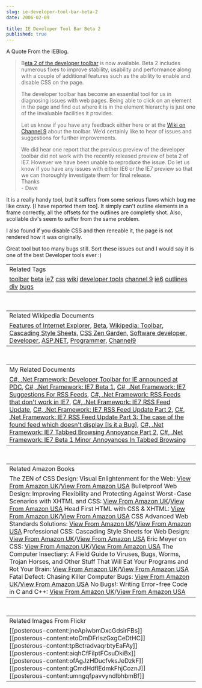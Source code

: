 ```yaml
---
slug: ie-developer-tool-bar-beta-2
date: 2006-02-09
 
title: IE Developer Tool Bar Beta 2
published: true
---
```

A Quote From the IEBlog.<p /><blockquote>
<p>B<a href="http://www.microsoft.com/downloads/details.aspx?FamilyID=e59c3964-672d-4511-bb3e-2d5e1db91038&amp;displaylang=en">eta 2 of the developer toolbar</a> is now available. Beta 2 includes numerous fixes to improve stability, usability and performance along with a couple of additional features such as the ability to enable and disable CSS on the page. </p>
<p>The developer toolbar has become an essential tool for us in diagnosing issues with web pages. Being able to click on an element in the page and find out where it is in the element hierarchy is just one of the invaluable facilities it provides. </p>
<p>Let us know if you have any feedback either here or at the <a href="http://channel9.msdn.com/wiki/default.aspx/Channel9.InternetExplorerDevToolbar">Wiki on Channel 9</a> about the toolbar. We’d certainly like to hear of issues and suggestions for further improvements. </p>
<p>We did hear one report that the previous preview of the developer toolbar did not work with the recently released preview of beta 2 of IE7. However we have been unable to reproduce the issue. Do let us know if you have any issues with either IE6 or the IE7 preview so that we can thoroughly investigate them for final release.<br />Thanks<br />- Dave</p>
</blockquote>It is a really handy tool, but it suffers from some serious flaws which bug me like crazy. [I have reported them too]. It simply can't outline elements in a frame correctly, all the offsets for the outlines are completly shot. Also, scollable div's seem to suffer from the same problem.<p />I also found if you disable CSS and then reneable it, the page is not rendered how it was originally.<p />Great tool but too many bugs still.  Sort these issues out and I would say it is one of the best Developer tools ever :)<p /><table class="TechnoratiHead TagHeader">
<tr><td>Related Tags</td></tr>
<tr class="Technorati"><td>
<a href="http://www.kinlan.co.uk/tag/toolbar" class="Tag" rel="tag">toolbar</a> <a href="http://www.kinlan.co.uk/tag/beta" class="Tag" rel="tag">beta</a> <a href="http://www.kinlan.co.uk/tag/ie7" class="Tag" rel="tag">ie7</a> <a href="http://www.kinlan.co.uk/tag/css" class="Tag" rel="tag">css</a> <a href="http://www.kinlan.co.uk/tag/wiki" class="Tag" rel="tag">wiki</a> <a href="http://www.kinlan.co.uk/tag/developer%20tools" class="Tag" rel="tag">developer tools</a> <a href="http://www.kinlan.co.uk/tag/channel%209" class="Tag" rel="tag">channel 9</a> <a href="http://www.kinlan.co.uk/tag/ie6" class="Tag" rel="tag">ie6</a> <a href="http://www.kinlan.co.uk/tag/outlines" class="Tag" rel="tag">outlines</a> <a href="http://www.kinlan.co.uk/tag/div" class="Tag" rel="tag">div</a> <a href="http://www.kinlan.co.uk/tag/bugs" class="Tag" rel="tag">bugs</a>
</td></tr>
</table><br /><table class="TechnoratiHead TagHeader">
<tr><td>Related Wikipedia Documents</td></tr>
<tr class="Technorati"><td>
<a href="http://en.wikipedia.org/wiki/Features_of_Internet_Explorer" class="Tag" rel="tag">Features of Internet Explorer</a>, <a href="http://en.wikipedia.org/wiki/Beta" class="Tag" rel="tag">Beta</a>, <a href="http://en.wikipedia.org/wiki/Toolbar" class="Tag" rel="tag">Wikipedia: Toolbar</a>, <a href="http://en.wikipedia.org/wiki/Cascading_Style_Sheets" class="Tag" rel="tag">Cascading Style Sheets</a>, <a href="http://en.wikipedia.org/wiki/CSS_Zen_Garden" class="Tag" rel="tag">CSS Zen Garden</a>, <a href="http://en.wikipedia.org/wiki/Software_developer" class="Tag" rel="tag">Software developer</a>, <a href="http://en.wikipedia.org/wiki/Developer" class="Tag" rel="tag">Developer</a>, <a href="http://en.wikipedia.org/wiki/ASP.NET" class="Tag" rel="tag">ASP.NET</a>, <a href="http://en.wikipedia.org/wiki/Programmer" class="Tag" rel="tag">Programmer</a>, <a href="http://en.wikipedia.org/wiki/Channel_9_(MSDN)" class="Tag" rel="tag">Channel9</a>
</td></tr>
</table><br /><table class="TechnoratiHead TagHeader">
<tr><td>My Related Documents</td></tr>
<tr class="Technorati"><td>
<a href="http://www.kinlan.co.uk/2005/09/developer-toolbar-for-ie-announced-at.html" class="Tag" rel="tag">C#, .Net Framework: Developer Toolbar for IE announced at PDC</a>, <a href="http://www.kinlan.co.uk/2005/07/ie7-beta-1.html" class="Tag" rel="tag">C#, .Net Framework: IE7 Beta 1</a>, <a href="http://www.kinlan.co.uk/2005/07/ie7-suggestions-for-rss-feeds.html" class="Tag" rel="tag">C#, .Net Framework: IE7 Suggestions For RSS Feeds</a>, <a href="http://www.kinlan.co.uk/2005/08/rss-feeds-that-dont-work-in-ie7.html" class="Tag" rel="tag">C#, .Net Framework: RSS Feeds that don't work in IE7</a>, <a href="http://www.kinlan.co.uk/2005/07/ie7-rss-feed-update.html" class="Tag" rel="tag">C#, .Net Framework: IE7 RSS Feed Update</a>, <a href="http://www.kinlan.co.uk/2005/08/ie7-rss-feed-update-part-2.html" class="Tag" rel="tag">C#, .Net Framework: IE7 RSS Feed Update Part 2</a>, <a href="http://www.kinlan.co.uk/2005/08/ie7-rss-feed-update-part-3-case-of.html" class="Tag" rel="tag">C#, .Net Framework: IE7 RSS Feed Update Part 3: The case of the found feed which doesn't display [Is it a Bug]</a>, <a href="http://www.kinlan.co.uk/2005/08/ie7-tabbed-browsing-annoyance-part-2.html" class="Tag" rel="tag">C#, .Net Framework: IE7 Tabbed Browsing Annoyance Part 2</a>, <a href="http://www.kinlan.co.uk/2005/07/ie7-beta-1-minor-annoyances-in-tabbed.html" class="Tag" rel="tag">C#, .Net Framework: IE7 Beta 1 Minor Annoyances In Tabbed Browsing</a>
</td></tr>
</table><br /><table class="TechnoratiHead TagHeader">
<tr><td>Related Amazon Books</td></tr>
<tr class="Technorati"><td>The ZEN of CSS Design: Visual Enlightenment for the Web: <a href="http://www.amazon.co.uk/exec/obidos/redirect?tag=cnetfra-21&amp;link_code=xm2&amp;camp=2025&amp;creative=165953&amp;path=http://www.amazon.co.uk/gp/redirect.html%253fASIN=0321303474%2526tag=cnetfra-21%2526lcode=xm2%2526cID=2025%2526ccmID=165953%2526location=/o/ASIN/0321303474%25253FSubscriptionId=0CM2PVF6VAHJQKW5G782" class="Tag" rel="tag">View From Amazon UK</a>/<a href="http://www.amazon.com/exec/obidos/redirect?tag=cnetfra-20&amp;link_code=xm2&amp;camp=2025&amp;creative=165953&amp;path=http://www.amazon.com/gp/redirect.html%253fASIN=0321303474%2526tag=cnetfra-20%2526lcode=xm2%2526cID=2025%2526ccmID=165953%2526location=/o/ASIN/0321303474%25253FSubscriptionId=0CM2PVF6VAHJQKW5G782" class="Tag" rel="tag">View From Amazon USA</a> Bulletproof Web Design: Improving Flexibility and Protecting Against Worst-Case Scenarios with XHTML and CSS: <a href="http://www.amazon.co.uk/exec/obidos/redirect?tag=cnetfra-21&amp;link_code=xm2&amp;camp=2025&amp;creative=165953&amp;path=http://www.amazon.co.uk/gp/redirect.html%253fASIN=0321346939%2526tag=cnetfra-21%2526lcode=xm2%2526cID=2025%2526ccmID=165953%2526location=/o/ASIN/0321346939%25253FSubscriptionId=0CM2PVF6VAHJQKW5G782" class="Tag" rel="tag">View From Amazon UK</a>/<a href="http://www.amazon.com/exec/obidos/redirect?tag=cnetfra-20&amp;link_code=xm2&amp;camp=2025&amp;creative=165953&amp;path=http://www.amazon.com/gp/redirect.html%253fASIN=0321346939%2526tag=cnetfra-20%2526lcode=xm2%2526cID=2025%2526ccmID=165953%2526location=/o/ASIN/0321346939%25253FSubscriptionId=0CM2PVF6VAHJQKW5G782" class="Tag" rel="tag">View From Amazon USA</a> Head First HTML with CSS &amp; XHTML: <a href="http://www.amazon.co.uk/exec/obidos/redirect?tag=cnetfra-21&amp;link_code=xm2&amp;camp=2025&amp;creative=165953&amp;path=http://www.amazon.co.uk/gp/redirect.html%253fASIN=059610197X%2526tag=cnetfra-21%2526lcode=xm2%2526cID=2025%2526ccmID=165953%2526location=/o/ASIN/059610197X%25253FSubscriptionId=0CM2PVF6VAHJQKW5G782" class="Tag" rel="tag">View From Amazon UK</a>/<a href="http://www.amazon.com/exec/obidos/redirect?tag=cnetfra-20&amp;link_code=xm2&amp;camp=2025&amp;creative=165953&amp;path=http://www.amazon.com/gp/redirect.html%253fASIN=059610197X%2526tag=cnetfra-20%2526lcode=xm2%2526cID=2025%2526ccmID=165953%2526location=/o/ASIN/059610197X%25253FSubscriptionId=0CM2PVF6VAHJQKW5G782" class="Tag" rel="tag">View From Amazon USA</a> CSS Advanced Web Standards Solutions: <a href="http://www.amazon.co.uk/exec/obidos/redirect?tag=cnetfra-21&amp;link_code=xm2&amp;camp=2025&amp;creative=165953&amp;path=http://www.amazon.co.uk/gp/redirect.html%253fASIN=1590596145%2526tag=cnetfra-21%2526lcode=xm2%2526cID=2025%2526ccmID=165953%2526location=/o/ASIN/1590596145%25253FSubscriptionId=0CM2PVF6VAHJQKW5G782" class="Tag" rel="tag">View From Amazon UK</a>/<a href="http://www.amazon.com/exec/obidos/redirect?tag=cnetfra-20&amp;link_code=xm2&amp;camp=2025&amp;creative=165953&amp;path=http://www.amazon.com/gp/redirect.html%253fASIN=1590596145%2526tag=cnetfra-20%2526lcode=xm2%2526cID=2025%2526ccmID=165953%2526location=/o/ASIN/1590596145%25253FSubscriptionId=0CM2PVF6VAHJQKW5G782" class="Tag" rel="tag">View From Amazon USA</a> Professional CSS: Cascading Style Sheets for Web Design: <a href="http://www.amazon.co.uk/exec/obidos/redirect?tag=cnetfra-21&amp;link_code=xm2&amp;camp=2025&amp;creative=165953&amp;path=http://www.amazon.co.uk/gp/redirect.html%253fASIN=0764588338%2526tag=cnetfra-21%2526lcode=xm2%2526cID=2025%2526ccmID=165953%2526location=/o/ASIN/0764588338%25253FSubscriptionId=0CM2PVF6VAHJQKW5G782" class="Tag" rel="tag">View From Amazon UK</a>/<a href="http://www.amazon.com/exec/obidos/redirect?tag=cnetfra-20&amp;link_code=xm2&amp;camp=2025&amp;creative=165953&amp;path=http://www.amazon.com/gp/redirect.html%253fASIN=0764588338%2526tag=cnetfra-20%2526lcode=xm2%2526cID=2025%2526ccmID=165953%2526location=/o/ASIN/0764588338%25253FSubscriptionId=0CM2PVF6VAHJQKW5G782" class="Tag" rel="tag">View From Amazon USA</a> Eric Meyer on CSS: <a href="http://www.amazon.co.uk/exec/obidos/redirect?tag=cnetfra-21&amp;link_code=xm2&amp;camp=2025&amp;creative=165953&amp;path=http://www.amazon.co.uk/gp/redirect.html%253fASIN=073571245X%2526tag=cnetfra-21%2526lcode=xm2%2526cID=2025%2526ccmID=165953%2526location=/o/ASIN/073571245X%25253FSubscriptionId=0CM2PVF6VAHJQKW5G782" class="Tag" rel="tag">View From Amazon UK</a>/<a href="http://www.amazon.com/exec/obidos/redirect?tag=cnetfra-20&amp;link_code=xm2&amp;camp=2025&amp;creative=165953&amp;path=http://www.amazon.com/gp/redirect.html%253fASIN=073571245X%2526tag=cnetfra-20%2526lcode=xm2%2526cID=2025%2526ccmID=165953%2526location=/o/ASIN/073571245X%25253FSubscriptionId=0CM2PVF6VAHJQKW5G782" class="Tag" rel="tag">View From Amazon USA</a> The Computer Insectiary: A Field Guide to Viruses, Bugs, Worms, Trojan Horses, and Other Stuff That Will Eat Your Programs and Rot Your Brain: <a href="http://www.amazon.co.uk/exec/obidos/redirect?tag=cnetfra-21&amp;link_code=xm2&amp;camp=2025&amp;creative=165953&amp;path=http://www.amazon.co.uk/gp/redirect.html%253fASIN=0836280490%2526tag=cnetfra-21%2526lcode=xm2%2526cID=2025%2526ccmID=165953%2526location=/o/ASIN/0836280490%25253FSubscriptionId=0CM2PVF6VAHJQKW5G782" class="Tag" rel="tag">View From Amazon UK</a>/<a href="http://www.amazon.com/exec/obidos/redirect?tag=cnetfra-20&amp;link_code=xm2&amp;camp=2025&amp;creative=165953&amp;path=http://www.amazon.com/gp/redirect.html%253fASIN=0836280490%2526tag=cnetfra-20%2526lcode=xm2%2526cID=2025%2526ccmID=165953%2526location=/o/ASIN/0836280490%25253FSubscriptionId=0CM2PVF6VAHJQKW5G782" class="Tag" rel="tag">View From Amazon USA</a> Fatal Defect: Chasing Killer Computer Bugs: <a href="http://www.amazon.co.uk/exec/obidos/redirect?tag=cnetfra-21&amp;link_code=xm2&amp;camp=2025&amp;creative=165953&amp;path=http://www.amazon.co.uk/gp/redirect.html%253fASIN=0099197421%2526tag=cnetfra-21%2526lcode=xm2%2526cID=2025%2526ccmID=165953%2526location=/o/ASIN/0099197421%25253FSubscriptionId=0CM2PVF6VAHJQKW5G782" class="Tag" rel="tag">View From Amazon UK</a>/<a href="http://www.amazon.com/exec/obidos/redirect?tag=cnetfra-20&amp;link_code=xm2&amp;camp=2025&amp;creative=165953&amp;path=http://www.amazon.com/gp/redirect.html%253fASIN=0099197421%2526tag=cnetfra-20%2526lcode=xm2%2526cID=2025%2526ccmID=165953%2526location=/o/ASIN/0099197421%25253FSubscriptionId=0CM2PVF6VAHJQKW5G782" class="Tag" rel="tag">View From Amazon USA</a> No Bugs!: Writing Error-free Code in C and C++: <a href="http://www.amazon.co.uk/exec/obidos/redirect?tag=cnetfra-21&amp;link_code=xm2&amp;camp=2025&amp;creative=165953&amp;path=http://www.amazon.co.uk/gp/redirect.html%253fASIN=0201608901%2526tag=cnetfra-21%2526lcode=xm2%2526cID=2025%2526ccmID=165953%2526location=/o/ASIN/0201608901%25253FSubscriptionId=0CM2PVF6VAHJQKW5G782" class="Tag" rel="tag">View From Amazon UK</a>/<a href="http://www.amazon.com/exec/obidos/redirect?tag=cnetfra-20&amp;link_code=xm2&amp;camp=2025&amp;creative=165953&amp;path=http://www.amazon.com/gp/redirect.html%253fASIN=0201608901%2526tag=cnetfra-20%2526lcode=xm2%2526cID=2025%2526ccmID=165953%2526location=/o/ASIN/0201608901%25253FSubscriptionId=0CM2PVF6VAHJQKW5G782" class="Tag" rel="tag">View From Amazon USA</a>
</td></tr>
</table><br /><table class="TechnoratiHead TagHeader">
<tr><td>Related Images From Flickr</td></tr>
<tr class="Technorati"><td>
<span style="float: left;">[[posterous-content:jneApiwbmDxcGdsirFBs]]</span><span style="float: left;">[[posterous-content:etoDmDFrIszGxgCeDtHC]]</span><span style="float: left;">[[posterous-content:tpBctradvaqrbtyEaFAy]]</span><span style="float: left;">[[posterous-content:aiqhCfFilptFCsuDkiBx]]</span><span style="float: left;">[[posterous-content:ofAgJzHDucfvksJeDzkF]]</span><span style="float: left;">[[posterous-content:gCmdHdflEdmkFhjCoznJ]]</span><span style="float: left;">[[posterous-content:umngqfpavvyndlbhbmBf]]</span>
</td></tr>
</table>

